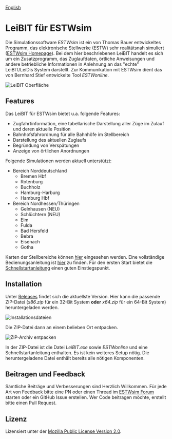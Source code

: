 [English](README.en.md)

# LeiBIT für ESTWsim
Die Simulationssoftware *ESTWsim* ist ein von Thomas Bauer entwickeltes Programm, das elektronische Stellwerke (ESTW) sehr realitätsnah simuliert ([ESTWsim Homepage](https://www.estwsim.de)). Bei dem hier beschriebenen LeiBIT handelt es sich um ein Zusatzprogramm, das Zuglaufdaten, örtliche Anweisungen und andere betriebliche Informationen in Anlehnung an das "echte" LeiBIT/LeiDis System darstellt. Zur Kommunikation mit ESTWsim dient das von Bernhard Stief entwickelte Tool *ESTWonline*.

![LeiBIT Oberfläche](https://raw.githubusercontent.com/wiki/jannikbecker/leibit/img/overview_windows.png)

## Features
Das LeiBIT für ESTWsim bietet u.a. folgende Features:

- Zugfahrtinformation, eine tabellarische Darstellung aller Züge im Zulauf und deren aktuelle Position
- Bahnhofsfahrordnung für alle Bahnhöfe im Stellbereich
- Darstellung des aktuellen Zuglaufs
- Begründung von Verspätungen
- Anzeige von örtlichen Anordnungen

Folgende Simulationen werden aktuell unterstützt:

- Bereich Norddeutschland
    - Bremen Hbf
    - Rotenburg
    - Buchholz
    - Hamburg-Harburg
    - Hamburg Hbf
- Bereich Nordhessen/Thüringen
    - Gelnhausen (NEU)
    - Schlüchtern (NEU)
    - Elm
    - Fulda
    - Bad Hersfeld
    - Bebra
    - Eisenach
    - Gotha

Karten der Stellbereiche können [hier](maps) eingesehen werden. Eine vollständige Bedienungsanleitung ist [hier](https://github.com/jannikbecker/leibit/wiki) zu finden. Für den ersten Start bietet die [Schnellstartanleitung](https://github.com/jannikbecker/leibit/wiki/Schnellstartanleitung) einen guten Einstiegspunkt.

## Installation
Unter [Releases](https://github.com/jannikbecker/leibit/releases/latest) findet sich die aktuellste Version. Hier kann die passende ZIP-Datei (*x86.zip* für ein 32-Bit System **oder** *x64.zip* für ein 64-Bit System) heruntergeladen werden.

![Installationsdateien](https://raw.githubusercontent.com/wiki/jannikbecker/leibit/img/github_releases.png)

Die ZIP-Datei dann an einem belieben Ort entpacken.

![ZIP-Archiv entpacken](https://raw.githubusercontent.com/wiki/jannikbecker/leibit/img/zip_extract.png)

In der ZIP-Datei ist die Datei *LeiBIT.exe* sowie *ESTWonline* und eine Schnellstartanleitung enthalten. Es ist kein weiteres Setup nötig. Die heruntergeladene Datei enthält bereits alle nötigen Komponenten.

## Beitragen und Feedback
Sämtliche Beiträge und Verbesserungen sind Herzlich Willkommen. Für jede Art von Feedback bitte eine PN oder einen Thread im [ESTWsim Forum](https://estwsim-forum.de/) starten oder ein GitHub Issue erstellen. Wer Code beitragen möchte, erstellt bitte einen Pull Request.

## Lizenz
Lizensiert unter der [Mozilla Public License Version 2.0](LICENSE).